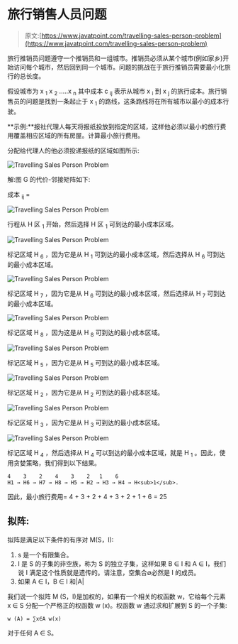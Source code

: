 # 旅行销售人员问题

> 原文:[https://www.javatpoint.com/travelling-sales-person-problem](https://www.javatpoint.com/travelling-sales-person-problem)

旅行推销员问题遵守一个推销员和一组城市。推销员必须从某个城市(例如家乡)开始访问每个城市，然后回到同一个城市。问题的挑战在于旅行推销员需要最小化旅行的总长度。

假设城市为 x <sub>1</sub> x <sub>2</sub> .....x <sub>n</sub> 其中成本 c <sub>ij</sub> 表示从城市 x <sub>i</sub> 到 x <sub>j</sub> 的旅行成本。旅行销售员的问题是找到一条起止于 x <sub>1</sub> 的路线，这条路线将在所有城市以最小的成本行驶。

**示例:**报社代理人每天将报纸投放到指定的区域，这样他必须以最小的旅行费用覆盖相应区域的所有房屋。计算最小旅行费用。

分配给代理人的他必须投递报纸的区域如图所示:

![Travelling Sales Person Problem](../Images/bb11751aa6cd501b88529032b56bd0c1.png)

解:图 G 的代价-邻接矩阵如下:

成本 <sub>ij</sub> =

![Travelling Sales Person Problem](../Images/b541e24c5cca2a8166951495ec6b80c8.png)

行程从 H 区 <sub>1</sub> 开始，然后选择 H 区 <sub>1</sub> 可到达的最小成本区域。

![Travelling Sales Person Problem](../Images/c0528389ad1c04b54cf2fda025c5593b.png)

标记区域 H <sub>6</sub> ，因为它是从 H <sub>1</sub> 可到达的最小成本区域，然后选择从 H <sub>6</sub> 可到达的最小成本区域。

![Travelling Sales Person Problem](../Images/1a5266dddf80f8b66af3f024d34bd172.png)

标记区域 H <sub>7</sub> ，因为它是从 H <sub>6</sub> 可到达的最小成本区域，然后选择从 H <sub>7</sub> 可到达的最小成本区域。

![Travelling Sales Person Problem](../Images/cf5a87fac988e74db4502903c3689013.png)

标记区域 H <sub>8</sub> ，因为这是从 H <sub>8</sub> 可到达的最小成本区域。

![Travelling Sales Person Problem](../Images/774ab3f63db014ca287d055ac35a7639.png)

标记区域 H <sub>5</sub> ，因为它是从 H <sub>5</sub> 可到达的最小成本区域。

![Travelling Sales Person Problem](../Images/7e895ca781b122b8ab7f35e66c1dd0a6.png)

标记区域 H <sub>2</sub> ，因为它是从 H <sub>2</sub> 可到达的最小成本区域。

![Travelling Sales Person Problem](../Images/1da3bcd1526fc7ea58fac461e8c43647.png)

标记区域 H <sub>3</sub> ，因为它是从 H <sub>3</sub> 可到达的最小成本区域。

![Travelling Sales Person Problem](../Images/ec8f7eaa3fe87abfac5783835307e684.png)

标记区域 H <sub>4</sub> ，然后选择从 H <sub>4</sub> 可以到达的最小成本区域，就是 H <sub>1</sub> 。因此，使用贪婪策略，我们得到以下结果。

```
4    3    2    4    3    2   1    6
H1 → H6 → H7 → H8 → H5 → H2 → H3 → H4 → H<sub>1</sub>.

```

因此，最小旅行费用= 4 + 3 + 2 + 4 + 3 + 2 + 1 + 6 = 25

## 拟阵:

拟阵是满足以下条件的有序对 M(S，I):

1.  s 是一个有限集合。
2.  I 是 S 的子集的非空族，称为 S 的独立子集，这样如果 B ∈ I 和 A ∈ I，我们说 I 满足这个性质就是遗传的。请注意，空集合∅必然是 I 的成员。
3.  如果 A ∈ I，B ∈ I 和|A|

我们说一个拟阵 M (S，I)是加权的，如果有一个相关的权函数 w，它给每个元素 x ∈ S 分配一个严格正的权函数 w (x)。权函数 w 通过求和扩展到 S 的一个子集:

```
w (A) = ∑x∈A w(x)

```

对于任何 A ∈ S。